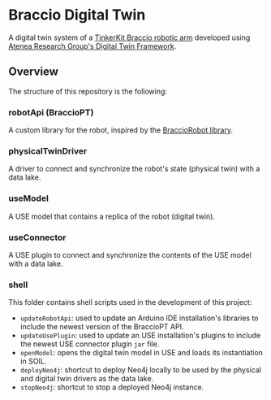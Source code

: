 # Braccio Digital Twin
 
A digital twin system of a [TinkerKit Braccio robotic arm](https://www.arduino.cc/en/Guide/Braccio) developed using [Atenea Research Group's Digital Twin Framework](https://github.com/atenearesearchgroup/digitalTwinModelingFramework).

## Overview

The structure of this repository is the following:


### robotApi (BraccioPT)

A custom library for the robot, inspired by the [BraccioRobot library](https://github.com/stefangs/arduino-library-braccio-robot).


### physicalTwinDriver

A driver to connect and synchronize the robot's state (physical twin) with a data lake.


### useModel

A USE model that contains a replica of the robot (digital twin).


### useConnector

A USE plugin to connect and synchronize the contents of the USE model with a data lake.


### shell

This folder contains shell scripts used in the development of this project:

*   ``updateRobotApi``: used to update an Arduino IDE installation's libraries to include the newest version of the BraccioPT API.
*   ``updateUsePlugin``: used to update an USE installation's plugins to include the newest USE connector plugin ``jar`` file.
*   ``openModel``: opens the digital twin model in USE and loads its instantiation in SOIL.
*   ``deployNeo4j``: shortcut to deploy Neo4j locally to be used by the physical and digital twin drivers as the data lake.
*   ``stopNeo4j``: shortcut to stop a deployed Neo4j instance.